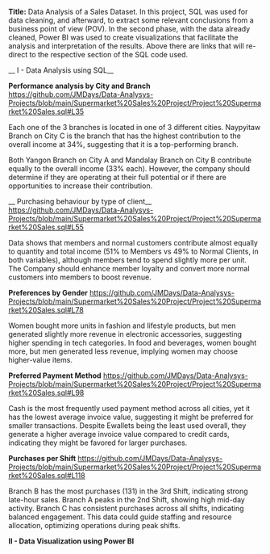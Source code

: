 __Title:__ Data Analysis of a Sales Dataset. 
In this project, SQL was used for data cleaning, and afterward, to extract some relevant conclusions from a business point of view (POV).
In the second phase, with the data already cleaned, Power BI was used to create visualizations that facilitate the analysis and interpretation of the results.
Above there are links that will re-direct to the respective section of the SQL code used.


__ I - Data Analysis using SQL__

__Performance analysis by City and Branch__ 
https://github.com/JMDays/Data-Analysys-Projects/blob/main/Supermarket%20Sales%20Project/Project%20Supermarket%20Sales.sql#L35

Each one of the 3 branches is located in one of 3 different cities.
Naypyitaw Branch on City C is the branch that has the highest contribution to the overall income at 34%, suggesting that it is a top-performing branch. 

Both Yangon Branch on City A and Mandalay Branch on City B contribute equally to the overall income (33% each). 
However, the company should determine if they are operating at their full potential or if there are opportunities to increase their contribution.


__ Purchasing behaviour by type of client__
https://github.com/JMDays/Data-Analysys-Projects/blob/main/Supermarket%20Sales%20Project/Project%20Supermarket%20Sales.sql#L55

Data shows that members and normal customers contribute almost equally to quantity and total income (51% to Members vs 49% to Normal Clients, in both variables), although members tend to spend slightly more per unit.	
The Company should enhance member loyalty and convert more normal customers into members to boost revenue.

__Preferences by Gender__
https://github.com/JMDays/Data-Analysys-Projects/blob/main/Supermarket%20Sales%20Project/Project%20Supermarket%20Sales.sql#L78

Women bought more units in fashion and lifestyle products,  but men generated slightly more revenue in electronic accessories, suggesting higher spending in tech categories.
In food and beverages, women bought more, but men generated less revenue,  implying women may choose higher-value items.

__Preferred Payment Method__
https://github.com/JMDays/Data-Analysys-Projects/blob/main/Supermarket%20Sales%20Project/Project%20Supermarket%20Sales.sql#L98

Cash is the most frequently used payment method across all cities,  yet it has the lowest average invoice value, suggesting it might be preferred for smaller transactions.
Despite Ewallets being the least used overall, they generate a higher average invoice value compared to credit cards, indicating they might be favored for larger purchases.

__Purchases per Shift__
https://github.com/JMDays/Data-Analysys-Projects/blob/main/Supermarket%20Sales%20Project/Project%20Supermarket%20Sales.sql#L118

Branch B has the most purchases (131) in the 3rd Shift, indicating strong late-hour sales.
Branch A peaks in the 2nd Shift, showing high mid-day activity.
Branch C has consistent purchases across all shifts, indicating balanced engagement.
This data could guide staffing and resource allocation, optimizing operations during peak shifts.

__II -  Data Visualization using Power BI__
